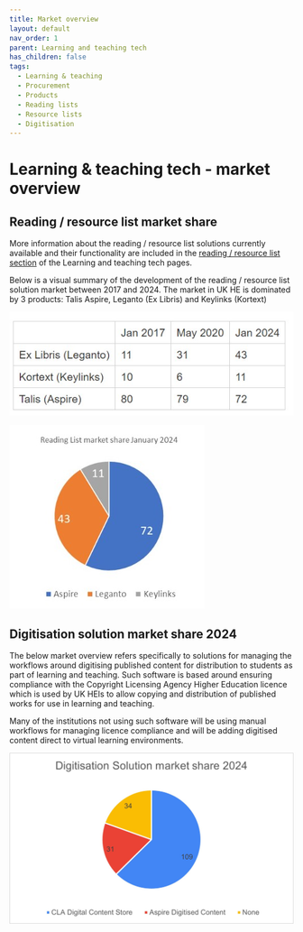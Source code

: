 ```yaml
---
title: Market overview
layout: default
nav_order: 1
parent: Learning and teaching tech
has_children: false
tags:
  - Learning & teaching
  - Procurement
  - Products
  - Reading lists
  - Resource lists
  - Digitisation
---
```


# Learning & teaching tech - market overview

## Reading / resource list market share

More information about the reading / resource list solutions currently available and their functionality are included in the [reading / resource list section](/learning-and-teaching-tech/) of the Learning and teaching tech pages.

Below is a visual summary of the development of the reading / resource list solution market between 2017 and 2024. The market in UK HE is dominated by 3 products: Talis Aspire, Leganto (Ex Libris) and Keylinks (Kortext)

![Reading list market share 2017 - 2024](/assets/images/reading-list-marketshare-table.jpg 'Reading list market share table')

![Reading list market share 2024](/assets/images/reading-list-market-share-pie-chart.jpg 'Reading list market share 2024')

## Digitisation solution market share 2024

The below market overview refers specifically to solutions for managing the workflows around digitising published content for distribution to students as part of learning and teaching. Such software is based around ensuring compliance with the Copyright Licensing Agency Higher Education licence which is used by UK HEIs to allow copying and distribution of published works for use in learning and teaching.

Many of the institutions not using such software will be using manual workflows for managing licence compliance and will be adding digitised content direct to virtual learning environments.

![Digitisation market share 2024](/assets/images/digitisation-market-share-pie-chart.jpg 'Digitisation market share 2024')
